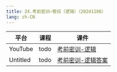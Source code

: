 ```yaml
---
title: 24.考前密训—管综（逻辑）（20241106）
lang: zh-CN
---
```



| 平台       | 课程                                                                                                                               | 课件                                                                                                                                                       |
|----------|------------------------------------------------------------------------------------------------------------------------------------|------------------------------------------------------------------------------------------------------------------------------------------------------------|
| YouTube  | todo                                                                                                                               | [考前密训-逻辑](../../public/logic/%E9%80%BB%E8%BE%91-%E6%AD%A3%E5%BC%8F%E8%AF%BE/pdf/%E8%80%83%E5%89%8D%E5%AF%86%E8%AE%AD-%E9%80%BB%E8%BE%91%20-%20sc.pdf)      |
| Untitled | todo  | [考前密训-逻辑答案](../../public/logic/%E9%80%BB%E8%BE%91-%E6%AD%A3%E5%BC%8F%E8%AF%BE/pdf/%E8%80%83%E5%89%8D%E5%AF%86%E8%AE%AD-%E9%80%BB%E8%BE%91%20-%20scda.pdf)  |





